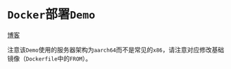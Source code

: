# `Docker`部署`Demo`

[博客](https://blog.csdn.net/qq_27525611/article/details/108571663)

注意该`Demo`使用的服务器架构为`aarch64`而不是常见的`x86`，请注意对应修改基础镜像（`Dockerfile`中的`FROM`）。
